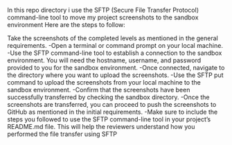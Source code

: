 In this repo directory i use the SFTP (Secure File Transfer Protocol) command-line tool to move my project screenshots to the sandbox environment
Here are the steps to follow:

Take the screenshots of the completed levels as mentioned in the general requirements.
-Open a terminal or command prompt on your local machine.
-Use the SFTP command-line tool to establish a connection to the sandbox environment. You will need the hostname, username, and password provided to you for the sandbox environment.
-Once connected, navigate to the directory where you want to upload the screenshots.
-Use the SFTP put command to upload the screenshots from your local machine to the sandbox environment.
-Confirm that the screenshots have been successfully transferred by checking the sandbox directory.
-Once the screenshots are transferred, you can proceed to push the screenshots to GitHub as mentioned in the initial requirements.
-Make sure to include the steps you followed to use the SFTP command-line tool in your project’s README.md file. This will help the reviewers understand how you performed the file transfer using SFTP
